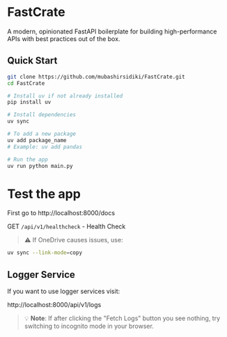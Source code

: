 # FastCrate

A modern, opinionated FastAPI boilerplate for building high-performance APIs with best practices out of the box.

## Quick Start

```bash
git clone https://github.com/mubashirsidiki/FastCrate.git
cd FastCrate

# Install uv if not already installed
pip install uv

# Install dependencies
uv sync

# To add a new package
uv add package_name
# Example: uv add pandas

# Run the app
uv run python main.py
```

# Test the app

First go to http://localhost:8000/docs

GET `/api/v1/healthcheck` - Health Check


> ⚠️ If OneDrive causes issues, use:

```bash
uv sync --link-mode=copy
```

## Logger Service

If you want to use logger services visit:

http://localhost:8000/api/v1/logs

> 💡 **Note**: If after clicking the "Fetch Logs" button you see nothing, try switching to incognito mode in your browser.

